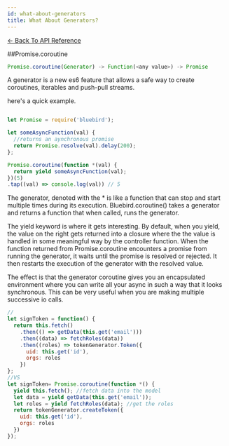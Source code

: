 ```yaml
---
id: what-about-generators
title: What About Generators?
---
```


[← Back To API Reference](/docs/api-reference.html)
<div class="api-code-section"><markdown>
##Promise.coroutine

```js
Promise.coroutine(Generator) -> Function(<any value>) -> Promise
```


A generator is a new es6 feature that allows a safe way to create coroutines, iterables and push-pull streams.

here's a quick example.

```javascript

let Promise = require('bluebird');

let someAsyncFunction(val) {
  //returns an aynchronous promise
  return Promise.resolve(val).delay(200);
};

Promise.coroutine(function *(val) {
  return yield someAsyncFunction(val);
})(5)
.tap((val) => console.log(val)) // 5

```

The generator, denoted with the \* is like a function that can stop and start multiple times during its execution. 
Bluebird.coroutine() takes a generator and returns a function that when called, runs the generator. 

The yield keyword is where it gets interesting. By default, when you yield, the value on the right gets returned into a closure where the the value is handled in some meaningful way by the controller function. When the function returned from Promise.coroutine encounters a promise from running the generator, it waits until the promise is resolved or rejected. It then restarts the execution of the generator with the resolved value.

The effect is that the generator coroutine gives you an encapsulated environment where you can write all your async in such a way that it looks synchronous. This can be very useful when you are making multiple successive io calls.

```javascript
//
let signToken = function() {
  return this.fetch()
    .then(() => getData(this.get('email')))
    .then((data) => fetchRoles(data))
    .then((roles) => tokenGenerator.Token({
      uid: this.get('id'),
      orgs: roles
    })
};
//VS
let signToken= Promise.coroutine(function *() {
  yield this.fetch(); //fetch data into the model
  let data = yield getData(this.get('email'));
  let roles = yield fetchRoles(data); //get the roles
  return tokenGenerator.createToken({
    uid: this.get('id'),
    orgs: roles
  })
});

```

